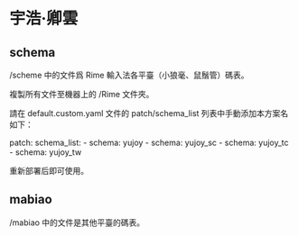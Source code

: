 # 宇浩·卿雲

## schema

/scheme 中的文件爲 Rime 輸入法各平臺（小狼毫、鼠鬚管）碼表。

複製所有文件至機器上的 /Rime 文件夾。

請在 default.custom.yaml 文件的 patch/schema_list 列表中手動添加本方案名如下：

patch:
  schema_list:
    - schema: yujoy
    - schema: yujoy_sc
    - schema: yujoy_tc
    - schema: yujoy_tw

重新部署后即可使用。

## mabiao

/mabiao 中的文件是其他平臺的碼表。
